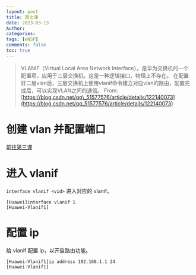 ```yaml
---
layout: post
title: 第七课
date: 2023-03-13
Author: 
categories: 
tags: [eNSP]
comments: false
toc: true
---
```


> VLANIF（Virtual Local Area Network Interface），是华为交换机的一个配置项，应用于三层交换机。这是一种逻辑接口，物理上不存在。
> 在配置好二层vlan后，三层交换机上使用vlanif命令建立对应vlan的路由，配置完成后，可以实现VLAN之间的通信。
> From: [https://blog.csdn.net/qq\_51577576/article/details/122140073](https://blog.csdn.net/qq_51577576/article/details/122140073)

# 创建 vlan 并配置端口

[前往第三课](../third-class)

# 进入 vlanif

`interface vlanif <vid>` 进入对应的 vlanif。

```shell
[Huawei]interface vlanif 1
[Huawei-Vlanif1]
```

# 配置 ip

给 vlanif 配置 ip，以开启路由功能。

```shell
[Huawei-Vlanif1]ip address 192.168.1.1 24
[Huawei-Vlanif1]
```
